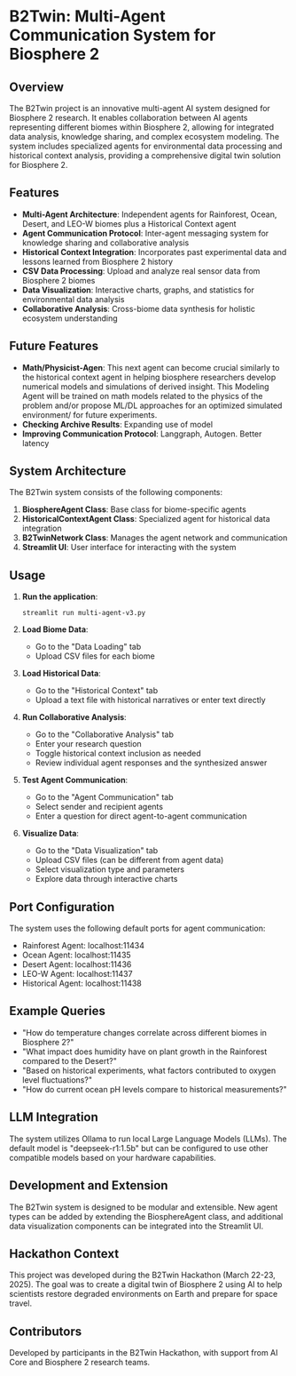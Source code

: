 # B2Twin: Multi-Agent Communication System for Biosphere 2

## Overview

The B2Twin project is an innovative multi-agent AI system designed for Biosphere 2 research. It enables collaboration between AI agents representing different biomes within Biosphere 2, allowing for integrated data analysis, knowledge sharing, and complex ecosystem modeling. The system includes specialized agents for environmental data processing and historical context analysis, providing a comprehensive digital twin solution for Biosphere 2.

## Features

- **Multi-Agent Architecture**: Independent agents for Rainforest, Ocean, Desert, and LEO-W biomes plus a Historical Context agent
- **Agent Communication Protocol**: Inter-agent messaging system for knowledge sharing and collaborative analysis
- **Historical Context Integration**: Incorporates past experimental data and lessons learned from Biosphere 2 history
- **CSV Data Processing**: Upload and analyze real sensor data from Biosphere 2 biomes
- **Data Visualization**: Interactive charts, graphs, and statistics for environmental data analysis
- **Collaborative Analysis**: Cross-biome data synthesis for holistic ecosystem understanding

## Future Features
- **Math/Physicist-Agen**: This next agent can become crucial similarly to the historical context agent in helping biosphere researchers develop numerical models and simulations of derived insight. This Modeling Agent will be trained on math models related to the physics of the problem and/or propose ML/DL approaches for an optimized simulated environment/ for future experiments.
- **Checking Archive Results**: Expanding use of model 
- **Improving Communication Protocol**: Langgraph, Autogen. Better latency

## System Architecture

The B2Twin system consists of the following components:

1. **BiosphereAgent Class**: Base class for biome-specific agents
2. **HistoricalContextAgent Class**: Specialized agent for historical data integration
3. **B2TwinNetwork Class**: Manages the agent network and communication
4. **Streamlit UI**: User interface for interacting with the system

## Usage

1. **Run the application**:
   ```
   streamlit run multi-agent-v3.py
   ```

2. **Load Biome Data**:
   - Go to the "Data Loading" tab
   - Upload CSV files for each biome

3. **Load Historical Data**:
   - Go to the "Historical Context" tab
   - Upload a text file with historical narratives or enter text directly

4. **Run Collaborative Analysis**:
   - Go to the "Collaborative Analysis" tab
   - Enter your research question
   - Toggle historical context inclusion as needed
   - Review individual agent responses and the synthesized answer

5. **Test Agent Communication**:
   - Go to the "Agent Communication" tab
   - Select sender and recipient agents
   - Enter a question for direct agent-to-agent communication

6. **Visualize Data**:
   - Go to the "Data Visualization" tab
   - Upload CSV files (can be different from agent data)
   - Select visualization type and parameters
   - Explore data through interactive charts

## Port Configuration

The system uses the following default ports for agent communication:
- Rainforest Agent: localhost:11434
- Ocean Agent: localhost:11435
- Desert Agent: localhost:11436
- LEO-W Agent: localhost:11437
- Historical Agent: localhost:11438

## Example Queries

- "How do temperature changes correlate across different biomes in Biosphere 2?"
- "What impact does humidity have on plant growth in the Rainforest compared to the Desert?"
- "Based on historical experiments, what factors contributed to oxygen level fluctuations?"
- "How do current ocean pH levels compare to historical measurements?"

## LLM Integration

The system utilizes Ollama to run local Large Language Models (LLMs). The default model is "deepseek-r1:1.5b" but can be configured to use other compatible models based on your hardware capabilities.

## Development and Extension

The B2Twin system is designed to be modular and extensible. New agent types can be added by extending the BiosphereAgent class, and additional data visualization components can be integrated into the Streamlit UI.

## Hackathon Context

This project was developed during the B2Twin Hackathon (March 22-23, 2025). The goal was to create a digital twin of Biosphere 2 using AI to help scientists restore degraded environments on Earth and prepare for space travel.

## Contributors

Developed by participants in the B2Twin Hackathon, with support from AI Core and Biosphere 2 research teams.

